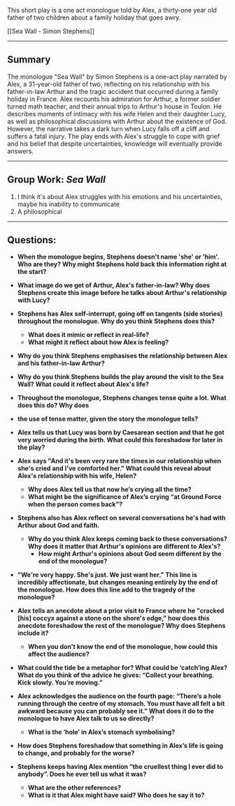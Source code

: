 

This short play is a one act monologue told by Alex, a thirty-one year old father of two children
about a family holiday that goes awry.

[[Sea Wall - Simon Stephens]]

-----
## Summary
The monologue "Sea Wall" by Simon Stephens is a one-act play narrated by Alex, a 31-year-old father of two, reflecting on his relationship with his father-in-law Arthur and the tragic accident that occurred during a family holiday in France. Alex recounts his admiration for Arthur, a former soldier turned math teacher, and their annual trips to Arthur's house in Toulon. He describes moments of intimacy with his wife Helen and their daughter Lucy, as well as philosophical discussions with Arthur about the existence of God. However, the narrative takes a dark turn when Lucy falls off a cliff and suffers a fatal injury. The play ends with Alex's struggle to cope with grief and his belief that despite uncertainties, knowledge will eventually provide answers.


-----
## Group Work: *Sea Wall*
1) I think it's about Alex struggles with his emotions and his uncertainties, maybe his inability to communicate
2) A philosophical


-----
## Questions:

- **When the monologue begins, Stephens doesn't name 'she' or 'him'. Who are they? Why might Stephens hold back this information right at the start?**

- **What image do we get of Arthur, Alex's father-in-law? Why does Stephens create this image before he talks about Arthur's relationship with Lucy?**

- **Stephens has Alex self-interrupt, going off on tangents (side stories) throughout the monologue. Why do you think Stephens does this?**
	- **What does it mimic or reflect in real-life?**
	- **What might it reflect about how Alex is feeling?**

- **Why do you think Stephens emphasises the relationship between Alex and his father-in-law Arthur?**

- **Why do you think Stephens builds the play around the visit to the Sea Wall? What could it reflect about Alex's life?**

- **Throughout the monologue, Stephens changes tense quite a lot. What does this do? Why does**
- **the use of tense matter, given the story the monologue tells?**

- **Alex tells us that Lucy was born by Caesarean section and that he got very worried during the birth. What could this foreshadow for later in the play?**

- **Alex says "And it's been very rare the times in our relationship when she's cried and I've comforted her." What could this reveal about Alex's relationship with his wife, Helen?**
	- **Why does Alex tell us that now he’s crying all the time?**
	- **What might be the significance of Alex’s crying “at Ground Force when the person comes back”?**

- **Stephens also has Alex reflect on several conversations he's had with Arthur about God and faith.**
	- **Why do you think Alex keeps coming back to these conversations? Why does it matter that Arthur's opinions are different to Alex's?**
		- **How might Arthur's opinions about God seem different by the end of the monologue?**

- **"We're very happy. She's just. We just want her." This line is incredibly affectionate, but changes meaning entirely by the end of the monologue. How does this line add to the tragedy of the monologue?**

- **Alex tells an anecdote about a prior visit to France where he "cracked \[his] coccyx against a stone on the shore's edge," how does this anecdote foreshadow the rest of the monologue? Why does Stephens include it?**
	- **When you don't know the end of the monologue, how could this affect the audience?**

- **What could the tide be a metaphor for? What could be ‘catch’ing Alex? What do you think of the advice he gives: “Collect your breathing. Kick slowly. You’re moving.”**

- **Alex acknowledges the audience on the fourth page: “There’s a hole running through the centre of my stomach. You must have all felt a bit awkward because you can probably see it.” What does it do to the monologue to have Alex talk to us so directly?**
	- **What is the ‘hole’ in Alex’s stomach symbolising?**

- **How does Stephens foreshadow that something in Alex’s life is going to change, and probably for the worse?**

- **Stephens keeps having Alex mention “the cruellest thing I ever did to anybody”. Does he ever tell us what it was?**
	- **What are the other references?**
	- **What is it that Alex might have said? Who does he say it to?**